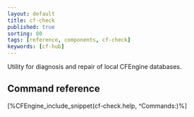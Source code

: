 ```yaml
---
layout: default
title: cf-check
published: true
sorting: 80
tags: [reference, components, cf-check]
keywords: [cf-hub]
---
```


Utility for diagnosis and repair of local CFEngine databases.

## Command reference ##

[%CFEngine_include_snippet(cf-check.help, ^Commands:)%]
